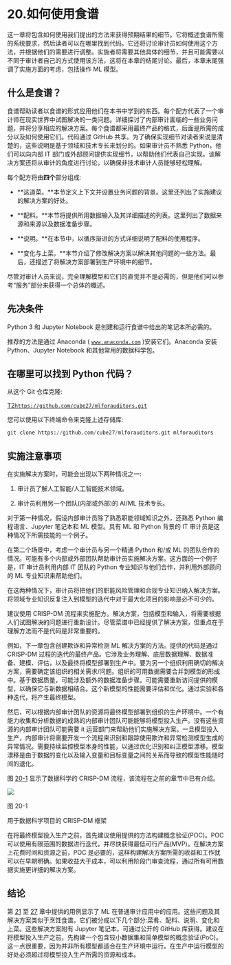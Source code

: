 # 20.如何使用食谱

这一章将包含如何使用我们提出的方法来获得预期结果的细节。它将概述食谱所需的系统要求，然后读者可以在哪里找到代码。它还将讨论审计员如何使用这个方法，并根据他们的需要进行调整。实施者将需要其他具体的细节，并且可能需要以不同于审计者自己的方式使用该方法，这将在本章的结尾讨论。最后，本章末尾强调了实施方面的考虑，包括操作 ML 模型。

## 什么是食谱？

食谱帮助读者以食谱的形式应用他们在本书中学到的东西。每个配方代表了一个审计师在现实世界中试图解决的一类问题。详细探讨了内部审计面临的一些业务问题，并将分享相应的解决方案。每个食谱都采用最终产品的格式，后面是所需的成分以及如何使用它们。代码通过 GitHub 共享。为了确保实现细节对读者来说是清楚的，这些说明是基于领域和技术专长来划分的。如果审计员不熟悉 Python，他们可以向内部 IT 部门或外部顾问提供实现细节，以帮助他们代表自己实现。该解决方案还将从审计的角度进行讨论，以确保非技术审计人员能够轻松理解。

每个配方将由**四个**部分组成:

*   **这道菜。**本节定义上下文并设置业务问题的背景。这里还列出了实施建议的解决方案的好处。

*   **配料。**本节将提供所用数据输入及其详细描述的列表。这里列出了数据来源和来源以及数据准备步骤。

*   **说明。**在本节中，以循序渐进的方式详细说明了配料的使用程序。

*   **变化与上菜。**本节介绍了修改解决方案以解决其他问题的一些方法。最后，还描述了将解决方案部署到生产环境中的细节。

尽管对审计人员来说，完全理解模型和它们的直觉并不是必需的，但是他们可以参考“服务”部分来获得一个总体的概述。

## 先决条件

Python 3 和 Jupyter Notebook 是创建和运行食谱中给出的笔记本所必需的。

推荐的方法是通过 Anaconda ( [`www.anaconda.com`](http://www.anaconda.com) )安装它们。Anaconda 安装 Python、Jupyter Notebook 和其他常用的数据科学包。

## 在哪里可以找到 Python 代码？

从这个 Git 仓库克隆:

[T2`https://github.com/cube27/mlforauditors.git`](https://github.com/cube27/mlforauditors.git)

您可以使用以下终端命令来克隆上述存储库:

```py
git clone https://github.com/cube27/mlforauditors.git mlforauditors

```

## 实施注意事项

在实施解决方案时，可能会出现以下两种情况之一:

1.  审计员了解人工智能/人工智能技术领域。

2.  审计员利用另一个团队(内部或外部)的 AI/ML 技术专长。

对于第一种情况，假设内部审计员除了熟悉职能领域知识之外，还熟悉 Python 编程语言、Jupyter 笔记本和 ML 模型。具有 ML 和 Python 背景的 IT 审计员是这种情况下所需技能的一个例子。

在第二个场景中，考虑一个审计员与另一个精通 Python 和/或 ML 的团队合作的情况。可能有多个内部或外部团队帮助审计员实施解决方案。这方面的一个例子是，IT 审计员利用内部 IT 团队的 Python 专业知识与他们合作，并利用外部顾问的 ML 专业知识来帮助他们。

在这两种情况下，审计员将把他们的职能风险管理和合规专业知识纳入解决方案。将领域专业知识反复注入到模型的迭代中对于最大化项目的影响是必不可少的。

建议使用 CRISP-DM 流程来实施配方。解决方案，包括模型和输入，将需要根据人们试图解决的问题进行重新设计。尽管菜谱中已经提供了解决方案，但重点在于理解方法而不是代码是非常重要的。

例如，下一章包含创建欺诈和异常检测 ML 解决方案的方法。提供的代码是通过 CRISP-DM 过程的迭代的最终产品。它涉及业务理解、底层数据理解、数据准备、建模、评估，以及最终将模型部署到生产中。要为另一个组织利用确切的解决方案，需要确定该组织的相关需求/问题。组织的可用数据需要合并到模型的形成中。基于数据质量，可能涉及额外的数据准备步骤。可能需要重新访问提供的模型，以确保它与新数据相结合。这个新模型的性能需要评估和优化。通过实验和各种迭代，将产生最终模型。

然后，可以根据内部审计团队的资源将最终模型部署到组织的生产环境中。一个有能力收集和分析数据的成熟的内部审计团队可能能够将模型投入生产。没有这些资源的内部审计团队可能需要 it 运营部门来帮助他们实施解决方案。一旦模型投入生产，内部审计将需要开发一个流程来识别和跟踪使用欺诈和异常检测模型生成的异常情况。需要持续监控模型本身的性能，以通过优化识别和纠正模型漂移。模型漂移是由于数据的变化以及输入变量和目标变量之间的关系而导致的模型性能随时间的退化。

图 [20-1](#Fig1) 显示了数据科学的 CRISP-DM 流程，该流程在之前的章节中已有介绍。

![](../images/513842_1_En_20_Chapter/513842_1_En_20_Fig1_HTML.jpg)

图 20-1

用于数据科学项目的 CRISP-DM 框架

在将最终模型投入生产之前，首先建议使用提供的方法构建概念验证(POC)。POC 可以使用有限范围的数据进行迭代，并尽快获得最低可行产品(MVP)。在解决方案上花费时间和资源之前，POC 是必要的，这样构建解决方案所需的收益和工作就可以在早期明确。如果收益大于成本，可以利用阶段门审查流程，通过所有可用数据实施更详细的解决方案。

## 结论

第 [21](21.html) 至 [27](27.html) 章中提供的用例显示了 ML 在普通审计应用中的应用。这些问题及其解决方案类似于烹饪食谱。它们被分成以下几个部分:菜肴、配料、说明、变化和上菜。这些解决方案附有 Jupyter 笔记本，可通过公开的 GitHub 库获得。建议在将模型投入生产之前，先构建一个包含较小数据集和简单模型的概念验证(PoC)。这一点很重要，因为并非所有模型都适合在生产环境中运行。在生产中运行模型的好处必须超过将模型投入生产所需的资源和成本。